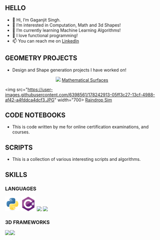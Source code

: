 ## HELLO

- 👋 Hi, I’m Gaganjit Singh.
- 👀 I’m interested in Computation, Math and 3d Shapes!
- 🌱 I’m currently learning Machine Learning Algorithms!
- 💞️ I love functional programming!
- 📫 You can reach me on [LinkedIn](https://www.linkedin.com/in/gaganjit-singh-9a9b0814)


<!---
gasingh/gasingh is a ✨ special ✨ repository because its `README.md` (this file) appears on your GitHub profile.
You can click the Preview link to take a look at your changes.
--->

## GEOMETRY PROJECTS

- Design and Shape generation projects I have worked on!

<p align="center">

<img src="https://user-images.githubusercontent.com/6398561/145767247-bce844ce-658b-47ab-8060-0384c6439a91.jpg" width="700">
<a href=https://github.com/gasingh/surfaceViz>Mathematical Surfaces</a>

<img src="https://user-images.githubusercontent.com/6398561/178242913-05ff3c27-13cf-4988-af42-a4fddca4dcf3.JPG" width="700>
<a href=https://github.com/gasingh/surfaceViz>Raindrop Sim</a>

</p>




## CODE NOTEBOOKS

- This is code written by me for online certification examinations, and courses.

## SCRIPTS

- This is a collection of various interesting scripts and algorithms.

## SKILLS

### LANGUAGES
<img src="https://raw.githubusercontent.com/devicons/devicon/master/icons/python/python-original.svg" width="48"> <img src="https://raw.githubusercontent.com/devicons/devicon/master/icons/csharp/csharp-original.svg" width="48">
<img src= "https://styles.redditmedia.com/t5_2rs9m/styles/communityIcon_obszzg8ln9u31.png" width= 52>
<img src= "https://i.ytimg.com/vi/On42TxTGrpk/maxresdefault.jpg" width = 80 >

### 3D FRAMEWORKS
<img src= "https://cdn.sprutcam.com/wp-content/uploads/2019/09/Rhinoceros.svg" width=80><img src= "https://edu.3ds.com/sites/default/files/2016-03/3DS_CATIA-V5_icon_512.jpg" width =80>





